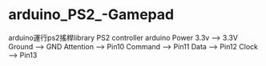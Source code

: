 # arduino_PS2_-Gamepad
arduino運行ps2搖桿library
PS2 controller		arduino
Power 3.3v	-->	3.3V
Ground		-->	GND
Attention	-->	Pin10
Command		-->	Pin11
Data		-->	Pin12
Clock		-->	Pin13

